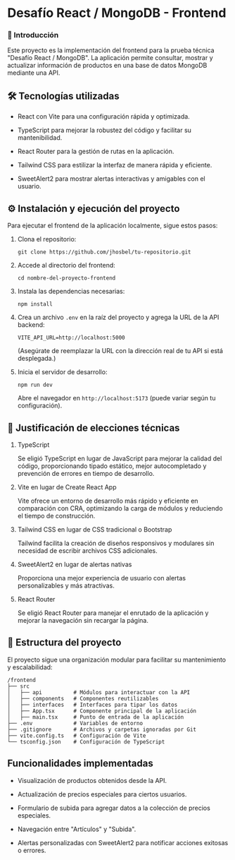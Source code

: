 # Desafío React / MongoDB - Frontend

### 📝 Introducción

Este proyecto es la implementación del frontend para la prueba técnica "Desafío React / MongoDB". La aplicación permite consultar, mostrar y actualizar información de productos en una base de datos MongoDB mediante una API.

## 🛠️ Tecnologías utilizadas

- React con Vite para una configuración rápida y optimizada.

- TypeScript para mejorar la robustez del código y facilitar su mantenibilidad.

- React Router para la gestión de rutas en la aplicación.

- Tailwind CSS para estilizar la interfaz de manera rápida y eficiente.

- SweetAlert2 para mostrar alertas interactivas y amigables con el usuario.

## ⚙️ Instalación y ejecución del proyecto

Para ejecutar el frontend de la aplicación localmente, sigue estos pasos:

1. Clona el repositorio:
    ```
    git clone https://github.com/jhosbel/tu-repositorio.git
    ```

2. Accede al directorio del frontend:
    ```
    cd nombre-del-proyecto-frontend
    ```
3. Instala las dependencias necesarias:
    ```
    npm install
    ```
4. Crea un archivo `.env` en la raíz del proyecto y agrega la URL de la API backend:
    ```
    VITE_API_URL=http://localhost:5000
    ```
    (Asegúrate de reemplazar la URL con la dirección real de tu API si está desplegada.)

5. Inicia el servidor de desarrollo:
    ```
    npm run dev
    ```
    Abre el navegador en `http://localhost:5173` (puede variar según tu configuración).

## 📝 Justificación de elecciones técnicas

1. TypeScript

    Se eligió TypeScript en lugar de JavaScript para mejorar la calidad del código, proporcionando tipado estático, mejor autocompletado y prevención de errores en tiempo de desarrollo.

2. Vite en lugar de Create React App

    Vite ofrece un entorno de desarrollo más rápido y eficiente en comparación con CRA, optimizando la carga de módulos y reduciendo el tiempo de construcción.

3. Tailwind CSS en lugar de CSS tradicional o Bootstrap

    Tailwind facilita la creación de diseños responsivos y modulares sin necesidad de escribir archivos CSS adicionales.

4. SweetAlert2 en lugar de alertas nativas

    Proporciona una mejor experiencia de usuario con alertas personalizables y más atractivas.

5. React Router

    Se eligió React Router para manejar el enrutado de la aplicación y mejorar la navegación sin recargar la página.

## 📂 Estructura del proyecto

El proyecto sigue una organización modular para facilitar su mantenimiento y escalabilidad:

    /frontend
    ├── src
    │   ├── api          # Módulos para interactuar con la API 
    │   ├── components   # Componentes reutilizables
    │   ├── interfaces   # Interfaces para tipar los datos
    │   ├── App.tsx      # Componente principal de la aplicación
    │   ├── main.tsx     # Punto de entrada de la aplicación
    ├── .env             # Variables de entorno
    ├── .gitignore       # Archivos y carpetas ignoradas por Git
    ├── vite.config.ts   # Configuración de Vite
    └── tsconfig.json    # Configuración de TypeScript

## Funcionalidades implementadas

- Visualización de productos obtenidos desde la API.

- Actualización de precios especiales para ciertos usuarios.

- Formulario de subida para agregar datos a la colección de precios especiales.

- Navegación entre "Artículos" y "Subida".

- Alertas personalizadas con SweetAlert2 para notificar acciones exitosas o errores.